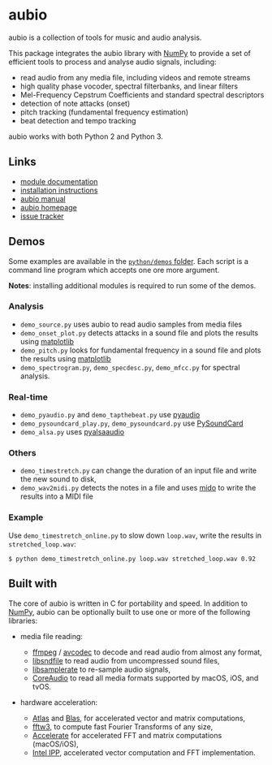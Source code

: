 aubio
=====

aubio is a collection of tools for music and audio analysis.

This package integrates the aubio library with [NumPy] to provide a set of
efficient tools to process and analyse audio signals, including:

- read audio from any media file, including videos and remote streams
- high quality phase vocoder, spectral filterbanks, and linear filters
- Mel-Frequency Cepstrum Coefficients and standard spectral descriptors
- detection of note attacks (onset)
- pitch tracking (fundamental frequency estimation)
- beat detection and tempo tracking

aubio works with both Python 2 and Python 3.

Links
-----

- [module documentation][doc_python]
- [installation instructions][doc_python_install]
- [aubio manual][manual]
- [aubio homepage][homepage]
- [issue tracker][bugtracker]

Demos
-----

Some examples are available in the [`python/demos` folder][demos_dir]. Each
script is a command line program which accepts one ore more argument.

**Notes**: installing additional modules is required to run some of the demos.

### Analysis

- `demo_source.py` uses aubio to read audio samples from media files
- `demo_onset_plot.py` detects attacks in a sound file and plots the results
  using [matplotlib]
- `demo_pitch.py` looks for fundamental frequency in a sound file and plots the
  results using [matplotlib]
- `demo_spectrogram.py`, `demo_specdesc.py`, `demo_mfcc.py` for spectral
  analysis.

### Real-time

- `demo_pyaudio.py` and `demo_tapthebeat.py` use [pyaudio]
- `demo_pysoundcard_play.py`, `demo_pysoundcard.py` use [PySoundCard]
- `demo_alsa.py` uses [pyalsaaudio]

### Others

- `demo_timestretch.py` can change the duration of an input file and write the
  new sound to disk,
- `demo_wav2midi.py` detects the notes in a file and uses [mido] to write the
  results into a MIDI file

### Example

Use `demo_timestretch_online.py` to slow down `loop.wav`, write the results in
`stretched_loop.wav`:

    $ python demo_timestretch_online.py loop.wav stretched_loop.wav 0.92

Built with
----------

The core of aubio is written in C for portability and speed. In addition to
[NumPy], aubio can be optionally built to use one or more of the following
libraries:

- media file reading:

    - [ffmpeg] / [avcodec] to decode and read audio from almost any format,
    - [libsndfile] to read audio from uncompressed sound files,
    - [libsamplerate] to re-sample audio signals,
    - [CoreAudio] to read all media formats supported by macOS, iOS, and tvOS.

- hardware acceleration:

    - [Atlas] and [Blas], for accelerated vector and matrix computations,
    - [fftw3], to compute fast Fourier Transforms of any size,
    - [Accelerate] for accelerated FFT and matrix computations (macOS/iOS),
    - [Intel IPP], accelerated vector computation and FFT implementation.

[ffmpeg]: https://ffmpeg.org
[avcodec]: https://libav.org
[libsndfile]: http://www.mega-nerd.com/libsndfile/
[libsamplerate]: http://www.mega-nerd.com/SRC/
[CoreAudio]: https://developer.apple.com/reference/coreaudio
[Atlas]: http://math-atlas.sourceforge.net/
[Blas]: https://en.wikipedia.org/wiki/Basic_Linear_Algebra_Subprograms
[fftw3]: http://fftw.org
[Accelerate]: https://developer.apple.com/reference/accelerate
[Intel IPP]: https://software.intel.com/en-us/intel-ipp

[demos_dir]:https://github.com/aubio/aubio/tree/master/python/demos
[pyaudio]:https://people.csail.mit.edu/hubert/pyaudio/
[PySoundCard]:https://github.com/bastibe/PySoundCard
[pyalsaaudio]:https://larsimmisch.github.io/pyalsaaudio/
[mido]:https://mido.readthedocs.io

[manual]: https://aubio.org/manual/latest/
[doc_python]: https://aubio.org/manual/latest/python.html
[doc_python_install]: https://aubio.org/manual/latest/python_module.html
[homepage]: https://aubio.org
[NumPy]: https://www.numpy.org
[bugtracker]: https://github.com/aubio/aubio/issues
[matplotlib]:https://matplotlib.org/
